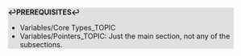 <div style="margin:2em; background-color: #e0e0e0;">

<strong>↩PREREQUISITES↩</strong>

 * Variables/Core Types_TOPIC
 * Variables/Pointers_TOPIC: Just the main section, not any of the subsections.

</div>


